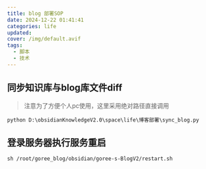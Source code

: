 ```yaml
---
title: blog 部署SOP
date: 2024-12-22 01:41:41
categories: life
updated: 
cover: /img/default.avif
tags:
  - 脚本
  - 技术
---
```

## 同步知识库与blog库文件diff 

>注意为了方便个人pc使用，这里采用绝对路径直接调用

```shell
python D:\obsidianKnowledgeV2.0\space\life\博客部署\sync_blog.py
```

## 登录服务器执行服务重启

```shell
sh /root/goree_blog/obsidian/goree-s-BlogV2/restart.sh
```